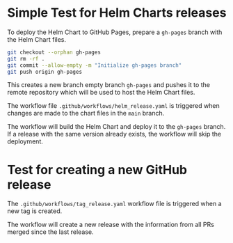 # Simple Test for Helm Charts releases

To deploy the Helm Chart to GitHub Pages, prepare a `gh-pages` branch with the Helm Chart files.

```bash
git checkout --orphan gh-pages
git rm -rf .
git commit --allow-empty -m "Initialize gh-pages branch"
git push origin gh-pages
```

This creates a new branch empty branch `gh-pages` and pushes it to the remote repository which will be used to host the Helm Chart files.

The workflow file `.github/workflows/helm_release.yaml` is triggered when changes are made to the chart files in the `main` branch.

The workflow will build the Helm Chart and deploy it to the `gh-pages` branch. If a release with the same version already exists, the workflow will skip the deployment.

# Test for creating a new GitHub release

The `.github/workflows/tag_release.yaml` workflow file is triggered when a new tag is created.

The workflow will create a new release with the information from all PRs merged since the last release.
